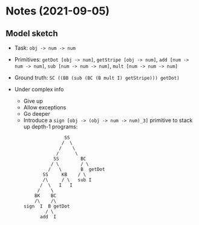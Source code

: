 
# Notes (2021-09-05)

## Model sketch

* Task: `obj -> num -> num`

* Primitives: `getDot [obj -> num]`, `getStripe [obj -> num]`, `add [num -> num -> num]`, `sub [num -> num -> num]`, `mult [num -> num -> num]`

* Ground truth: `SC ((BB (sub (BC (B mult I) getStripe))) getDot)`

* Under complex info
  * Give up
  * Allow exceptions
  * Go deeper
  * Introduce a `sign [obj -> (obj -> num -> num)_3]` primitive to stack up depth-1 programs:
    ```
                   SS
                  /  \
                 /    \
                /      \
               SS        BC
              / \        / \
             /   \       B  getDot
           SS     KB    / \
           /\     / \   sub I
          /  \   I   I
         /    \
        BK    BC
        /\    /\
    sign  I  B getDot
            / \
          add  I
    ```
